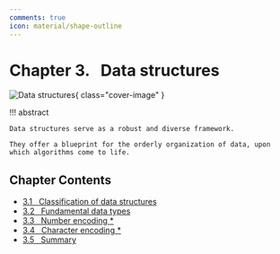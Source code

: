 ```yaml
---
comments: true
icon: material/shape-outline
---
```


# Chapter 3. &nbsp; Data structures

![Data structures](../assets/covers/chapter_data_structure.jpg){ class="cover-image" }

!!! abstract

    Data structures serve as a robust and diverse framework.

    They offer a blueprint for the orderly organization of data, upon which algorithms come to life.

## Chapter Contents

- [3.1 &nbsp; Classification of data structures](https://www.hello-algo.com/en/chapter_data_structure/classification_of_data_structure/)
- [3.2 &nbsp; Fundamental data types](https://www.hello-algo.com/en/chapter_data_structure/basic_data_types/)
- [3.3 &nbsp; Number encoding *](https://www.hello-algo.com/en/chapter_data_structure/number_encoding/)
- [3.4 &nbsp; Character encoding *](https://www.hello-algo.com/en/chapter_data_structure/character_encoding/)
- [3.5 &nbsp; Summary](https://www.hello-algo.com/en/chapter_data_structure/summary/)
